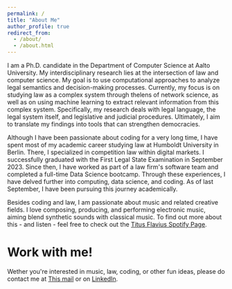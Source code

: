 ```yaml
---
permalink: /
title: "About Me"
author_profile: true
redirect_from: 
  - /about/
  - /about.html
---
```


I am a Ph.D. candidate in the Department of Computer Science at Aalto University. My interdisciplinary research lies at the intersection of law and computer science. My goal is to use computational approaches to analyze legal semantics and decision-making processes. Currently, my focus is on studying law as a complex system through thelens of network science, as well as on using machine learning to extract relevant information from this complex system. Specifically, my research deals with legal language, the legal system itself, and legislative and judicial procedures. Ultimately, I aim to translate my findings into tools that can strengthen democracies.

Although I have been passionate about coding for a very long time, I have spent most of my academic career studying law at Humboldt University in Berlin. There, I specialized in competition law within digital markets. I successfully graduated with the First Legal State Examination in September 2023. Since then, I have worked as part of a law firm's software team and completed a full-time Data Science bootcamp. Through these experiences, I have delved further into computing, data science, and coding. As of last September, I have been pursuing this journey academically.

Besides coding and law, I am passionate about music and related creative fields. I love composing, producing, and performing electronic music, aiming blend synthetic sounds with classical music. To find out more about this - and listen - feel free to check out the [Titus Flavius Spotify Page](https://open.spotify.com/artist/4pSvvLpY4sQ6DLzqfeH92F?si=aRsuefXuRJa0XBwz_P_WJA).

Work with me!
======
Wether you're interested in music, law, coding, or other fun ideas, please do contact me at [This mail](titus.puender@aalto.fi) or on [LinkedIn](https://www.linkedin.com/in/tituspuender/).
